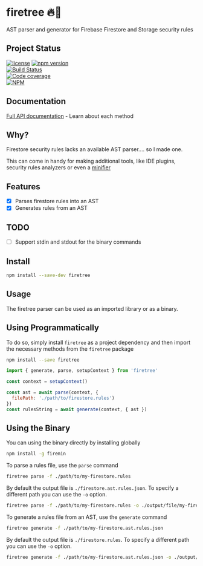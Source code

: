 # firetree 🔥🌲
AST parser and generator for Firebase Firestore and Storage security rules

## Project Status

[![license](https://img.shields.io/npm/l/moltres.svg)](https://github.com/brianneisler/moltres/blob/master/LICENSE)
[![npm version](https://badge.fury.io/js/firetree.svg)](https://badge.fury.io/js/firetree)<br />
[![Build Status](https://travis-ci.com/brianneisler/firetree.svg)](https://travis-ci.com/brianneisler/firetree)<br />
[![Code coverage](https://codecov.io/gh/brianneisler/firetree/branch/main/graph/badge.svg)](https://codecov.io/gh/brianneisler/firetree/branch/main/)<br />
[![NPM](https://nodei.co/npm/firetree.png?downloads=true&downloadRank=true&stars=true)](https://nodei.co/npm/firetree/)

## Documentation

[Full API documentation](docs/API.md) - Learn about each method


## Why?

Firestore security rules lacks an available AST parser.... so I made one. 

This can come in handy for making additional tools, like IDE plugins, security
rules analyzers or even a [minifier](https://github.com/brianneisler/firemin)

## Features
- [x] Parses firestore rules into an AST
- [x] Generates rules from an AST

## TODO
- [ ] Support stdin and stdout for the binary commands

## Install

```sh
npm install --save-dev firetree
```

## Usage

The firetree parser can be used as an imported library or as a binary.

## Using Programmatically

To do so, simply
install `firetree` as a project dependency and then
import the necessary methods from the `firetree` package

```sh
npm install --save firetree
```

```js
import { generate, parse, setupContext } from 'firetree'

const context = setupContext()

const ast = await parse(context, {
  filePath: './path/to/firestore.rules')
})
const rulesString = await generate(context, { ast })
```


## Using the Binary

You can using the binary directly by installing globally

```sh
npm install -g firemin
```

To parse a rules file, use the `parse` command

```sh
firetree parse -f ./path/to/my-firestore.rules
```

By default the output file is `./firestore.ast.rules.json`. To specify a different
path you can use the `-o` option.

```sh
firetree parse -f ./path/to/my-firestore.rules -o ./output/file/my-firestore.ast.rules.json
```


To generate a rules file from an AST, use the `generate` command

```sh
firetree generate -f ./path/to/my-firestore.ast.rules.json
```

By default the output file is `./firestore.rules`. To specify a different
path you can use the `-o` option.

```sh
firetree generate -f ./path/to/my-firestore.ast.rules.json -o ./output/file/my-firestore.rules
```
